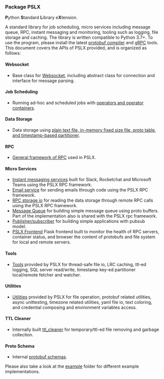 ### Package PSLX
**P**ython **S**tandard **L**ibrary e**X**tension.

A standard library for job scheduling, micro services including message queue, RPC, instant messaging and monitoring, tooling 
such as logging, file storage and caching. The library is written 
compatible to Python 3.7+. To use the program, please install the latest [protobuf compiler](https://github.com/protocolbuffers/protobuf)
and [gRPC](https://grpc.io/) tools. This document covers the APIs of PSLX provided, and is organized as follows:

#### Websocket
* Base class for [Websocket](websocket.md), including abstract class for connection and interface for message parsing.

#### Job Scheduling
* Running ad-hoc and scheduled jobs with [operators and operator containers](container.md).

#### Data Storage
* Data storage using [plain text file, in-memory fixed size file, proto table, and timestamp-based partitioner](storage.md).

#### RPC
* [General framework of RPC](rpc.md) used in PSLX.

#### Micro Services
* [Instant messaging services](micro_services/instant_messaging.md) built for Slack, Rocketchat and Microsoft Teams using the PSLX RPC framework.
* [Email service](micro_services/email.md) for sending emails through code using the PSLX RPC framework.
* [RPC storage io](micro_services/rpc_storage_io.md) for reading the data storage through remote RPC calls using the PSLX RPC framework.
* [Message Queue](micro_services/message_queue.md) for building simple message queue using proto buffers. Part of the implementation also is shared with the PSLX rpc framework.
* [Publisher/subscriber](micro_services/pubsub.md) for building simple applications with pubsub model.
* [PSLX Frontend](micro_services/frontend.md) Flask frontend built to monitor the health of RPC servers, container status, and browser the content of protobufs and file system for local and remote servers.

#### Tools
* [Tools](tool.md) provided by PSLX for thread-safe file io, LRC caching, ttl-ed logging, SQL server read/write, timestamp key-ed partitioner local/remote fetcher and watcher.

#### Utilities
* [Utilities](util.md) provided by PSLX for file operation, protobuf related utilities, async unittesting, timezone related utilities, 
yaml file io, text coloring, and credential composing and environment variables access.

#### TTL Cleaner
* Internally built [ttl_cleaner](ttl_cleaner.md) for temporary/ttl-ed file removing and garbage collection.

#### Proto Schema
* Internal [protobuf schemas](schema.md).

Please also take a look at the [example](https://github.com/kfrancischen/pslx/tree/master/example) folder for different example implementations.